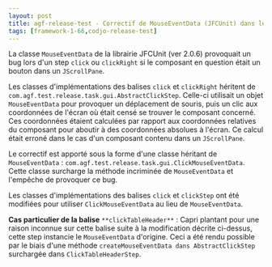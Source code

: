 ```yaml
---
layout: post
title: agf-release-test - Correctif de MouseEventData (JFCUnit) dans les balises click et clickRight
tags: [framework-1-66,codjo-release-test]
---
```

La classe ```MouseEventData``` de la librairie JFCUnit (ver 2.0.6) provoquait un bug lors d'un step ```click``` ou ```clickRight``` si le composant en question était un bouton dans un ```JScrollPane```.

Les classes d'implémentations des balises ```click``` et ```clickRight``` héritent de ```com.agf.test.release.task.gui.AbstractClickStep```. Celle-ci utilisait un objet ```MouseEventData``` pour provoquer un déplacement de souris, puis un clic aux coordonnées de l'écran où était censé se trouver le composant concerné. Ces coordonnées étaient calculées par rapport aux coordonnées relatives du composant pour aboutir à des coordonnées absolues à l'écran. Ce calcul était erroné dans le cas d'un composant contenu dans un ```JScrollPane```.

Le correctif est apporté sous la forme d'une classe héritant de ```MouseEventData``` : ```com.agf.test.release.task.gui.ClickMouseEventData```. Cette classe surcharge la méthode incriminée de ```MouseEventData``` et l'empêche de provoquer ce bug.

Les classes d'implémentations des balises ```click``` et ```clickStep``` ont été modifiées pour utiliser ```ClickMouseEventData``` au lieu de ```MouseEventData```.

**Cas particulier de la balise** ```**clickTableHeader**``` : Capri plantant pour une raison inconnue sur cette balise suite à la modification décrite ci-dessus, cette step instancie le ```MouseEventData``` d'origine. Ceci a été rendu possible par le biais d'une méthode ```createMouseEventData dans AbstractClickStep``` surchargée dans ```ClickTableHeaderStep```.
